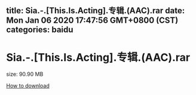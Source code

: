 
title: Sia.-.[This.Is.Acting].专辑.(AAC).rar
date: Mon Jan 06 2020 17:47:56 GMT+0800 (CST)    
categories: baidu
---

# Sia.-.[This.Is.Acting].专辑.(AAC).rar
size: 90.90 MB
 
 

[How to download](https://bpcam.bemobtrk.com/go/2ceec3aa-1ca2-46d6-b9ff-aaa5c184517c?jno=1331)